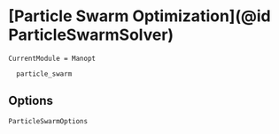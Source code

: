 # [Particle Swarm Optimization](@id ParticleSwarmSolver)

```@meta
CurrentModule = Manopt
```

```@docs
  particle_swarm
```

## Options

```@docs
ParticleSwarmOptions
```